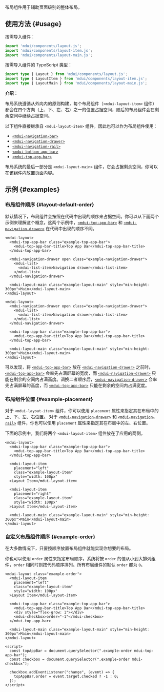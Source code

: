 布局组件用于辅助页面级别的整体布局。

<style>
.example-top-app-bar {
  background-color: rgb(var(--mdui-color-surface-container));
}

.example-navigation-drawer::part(panel) {
  background-color: rgb(var(--mdui-color-surface-container-low));
}

.example-layout-item {
  background-color: rgb(var(--mdui-color-surface-container-low));
}

.example-layout-main {
  background-color: rgb(var(--mdui-color-surface-container-lowest));
}

@media (min-width: 840px) {
  .example-md-visible {
    display: none;
  }
}
</style>

## 使用方法 {#usage}

按需导入组件：

```js
import 'mdui/components/layout.js';
import 'mdui/components/layout-item.js';
import 'mdui/components/layout-main.js';
```

按需导入组件的 TypeScript 类型：

```ts
import type { Layout } from 'mdui/components/layout.js';
import type { LayoutItem } from 'mdui/components/layout-item.js';
import type { LayoutMain } from 'mdui/components/layout-main.js';
```

**介绍：**

布局系统遵循从外向内的原则构建，每个布局组件（`<mdui-layout-item>` 组件）都会在四个方向（上、下、左、右）之一的位置占据空间，随后的布局组件会在剩余空间中继续占据空间。

以下组件直接继承自 `<mdui-layout-item>` 组件，因此也可以作为布局组件使用：

* [`<mdui-navigation-bar>`](/zh-cn/docs/2/components/navigation-bar)
* [`<mdui-navigation-drawer>`](/zh-cn/docs/2/components/navigation-drawer)
* [`<mdui-navigation-rail>`](/zh-cn/docs/2/components/navigation-rail)
* [`<mdui-bottom-app-bar>`](/zh-cn/docs/2/components/bottom-app-bar)
* [`<mdui-top-app-bar>`](/zh-cn/docs/2/components/top-app-bar)

布局系统的最后一部分是 `<mdui-layout-main>` 组件，它会占据剩余空间，你可以在该组件内放置页面内容。

## 示例 {#examples}

### 布局组件顺序 {#layout-default-order}

默认情况下，布局组件会按照在代码中出现的顺序来占据空间。你可以从下面两个示例来理解这个概念，这两个示例中，[`<mdui-top-app-bar>`](/zh-cn/docs/2/components/top-app-bar) 和 [`<mdui-navigation-drawer>`](/zh-cn/docs/2/components/navigation-drawer) 在代码中出现的顺序不同。

<p class="example-md-visible">请在大屏显示器上查看该示例。</p>

```html,example,expandable
<mdui-layout>
  <mdui-top-app-bar class="example-top-app-bar">
    <mdui-top-app-bar-title>Top App Bar</mdui-top-app-bar-title>
  </mdui-top-app-bar>

  <mdui-navigation-drawer open class="example-navigation-drawer">
    <mdui-list>
      <mdui-list-item>Navigation drawer</mdui-list-item>
    </mdui-list>
  </mdui-navigation-drawer>

  <mdui-layout-main class="example-layout-main" style="min-height: 300px">Main</mdui-layout-main>
</mdui-layout>
```

```html,example,expandable
<mdui-layout>
  <mdui-navigation-drawer open class="example-navigation-drawer">
    <mdui-list>
      <mdui-list-item>Navigation drawer</mdui-list-item>
    </mdui-list>
  </mdui-navigation-drawer>

  <mdui-top-app-bar class="example-top-app-bar">
    <mdui-top-app-bar-title>Top App Bar</mdui-top-app-bar-title>
  </mdui-top-app-bar>

  <mdui-layout-main class="example-layout-main" style="min-height: 300px">Main</mdui-layout-main>
</mdui-layout>
```

可以发现，将 [`<mdui-top-app-bar>`](/zh-cn/docs/2/components/top-app-bar) 放在 [`<mdui-navigation-drawer>`](/zh-cn/docs/2/components/navigation-drawer) 之前时，[`<mdui-top-app-bar>`](/zh-cn/docs/2/components/top-app-bar) 会率先占满屏幕的宽度，而 [`<mdui-navigation-drawer>`](/zh-cn/docs/2/components/navigation-drawer) 只能在剩余的空间内占满高度。调换二者顺序后，[`<mdui-navigation-drawer>`](/zh-cn/docs/2/components/navigation-drawer) 会率先占满屏幕的高度，而 [`<mdui-top-app-bar>`](/zh-cn/docs/2/components/top-app-bar) 只能在剩余的空间内占满宽度。

### 布局组件位置 {#example-placement}

对于 `<mdui-layout-item>` 组件，你可以使用 `placement` 属性来指定其在布局中的上、下、左、右位置。 对于 [`<mdui-navigation-drawer>`](/zh-cn/docs/2/components/navigation-drawer) 和 [`<mdui-navigation-rail>`](/zh-cn/docs/2/components/navigation-rail) 组件，你也可以使用 `placement` 属性来指定其在布局中的左、右位置。

下面的示例中，我们将两个 `<mdui-layout-item>` 组件放在了应用的两侧。

```html,example,expandable
<mdui-layout>
  <mdui-top-app-bar class="example-top-app-bar">
    <mdui-top-app-bar-title>Top App Bar</mdui-top-app-bar-title>
  </mdui-top-app-bar>

  <mdui-layout-item
    placement="left"
    class="example-layout-item"
    style="width: 100px"
  >Layout Item</mdui-layout-item>

  <mdui-layout-item
    placement="right"
    class="example-layout-item"
    style="width: 100px"
  >Layout Item</mdui-layout-item>

  <mdui-layout-main class="example-layout-main" style="min-height: 300px">Main</mdui-layout-main>
</mdui-layout>
```

### 自定义布局组件顺序 {#example-order}

在大多数情况下，只要按顺序放置布局组件就能实现你想要的布局。

你也可以使用 `order` 属性来指定布局顺序，系统将按 `order` 的值从小到大排列组件，`order` 相同时则按代码顺序排列。所有布局组件的默认 `order` 都为 `0`。

```html,example,expandable
<mdui-layout class="example-order">
  <mdui-layout-item
    placement="left"
    class="example-layout-item"
    style="width: 100px"
  >Layout Item</mdui-layout-item>

  <mdui-top-app-bar class="example-top-app-bar">
    <mdui-top-app-bar-title>Top App Bar</mdui-top-app-bar-title>
    <div style="flex-grow: 1"></div>
    <mdui-checkbox>order="-1"</mdui-checkbox>
  </mdui-top-app-bar>

  <mdui-layout-main class="example-layout-main" style="min-height: 300px">Main</mdui-layout-main>
</mdui-layout>

<script>
  const topAppBar = document.querySelector(".example-order mdui-top-app-bar");
  const checkbox = document.querySelector(".example-order mdui-checkbox");

  checkbox.addEventListener("change", (event) => {
    topAppBar.order = event.target.checked ? -1 : 0;
  });
</script>
```
